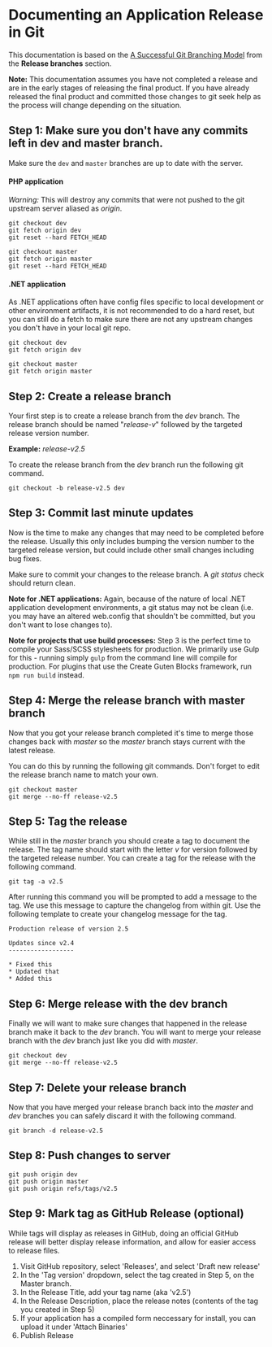 # Documenting an Application Release in Git

This documentation is based on the [A Successful Git Branching Model](http://nvie.com/posts/a-successful-git-branching-model/) from the **Release branches** section.

**Note:** This documentation assumes you have not completed a release and are in the early stages of releasing the final product. If you have already released the final product and committed those changes to git seek help as the process will change depending on the situation.

## Step 1: Make sure you don't have any commits left in dev and master branch.
Make sure the `dev` and `master` branches are up to date with the server.

#### PHP application
*Warning:* This will destroy any commits that were not pushed to the git upstream server aliased as *origin*.

~~~~
git checkout dev
git fetch origin dev
git reset --hard FETCH_HEAD

git checkout master
git fetch origin master
git reset --hard FETCH_HEAD
~~~~

#### .NET application

As .NET applications often have config files specific to local development or other environment artifacts, it is not recommended to do a hard reset, but you can still do a fetch to make sure there are not any upstream changes you don't have in your local git repo.

~~~~
git checkout dev
git fetch origin dev

git checkout master
git fetch origin master
~~~~

## Step 2: Create a release branch
Your first step is to create a release branch from the *dev* branch. The
release branch should be named "*release-v*" followed by the targeted release version number.

**Example:** *release-v2.5*

To create the release branch from the *dev* branch run the following git
command.

~~~~
git checkout -b release-v2.5 dev
~~~~

## Step 3: Commit last minute updates
Now is the time to make any changes that may need to be completed before the release. Usually this only includes bumping the version number to the targeted release version, but could include other small changes including bug fixes.

Make sure to commit your changes to the release branch. A *git status* check should return clean.

**Note for .NET applications:** Again, because of the nature of local .NET application development environments, a git status may not be clean (i.e. you may have an altered web.config that shouldn't be committed, but you don't want to lose changes to).

**Note for projects that use build processes:** Step 3 is the perfect time to compile your Sass/SCSS stylesheets for production. We primarily use Gulp for this - running simply `gulp` from the command line will compile for production. For plugins that use the Create Guten Blocks framework, run `npm run build` instead. 

## Step 4: Merge the release branch with master branch
Now that you got your release branch completed it's time to merge those changes back with *master* so the *master* branch stays current with the latest release.

You can do this by running the following git commands. Don't forget to edit the release branch name to match your own.

~~~~
git checkout master
git merge --no-ff release-v2.5
~~~~

## Step 5: Tag the release
While still in the *master* branch you should create a tag to document the release. The tag name should start with the letter *v* for version followed by the targeted release number. You can create a tag for the release with the following command.

~~~~
git tag -a v2.5
~~~~

After running this command you will be prompted to add a message to the tag. We use this message to capture the changelog from within git. Use the following template to create your changelog message for the tag.

~~~~
Production release of version 2.5

Updates since v2.4
------------------

* Fixed this
* Updated that
* Added this
~~~~

## Step 6: Merge release with the dev branch
Finally we will want to make sure changes that happened in the release branch
make it back to the *dev* branch. You will want to merge your release branch
with the *dev* branch just like you did with *master*.

~~~~
git checkout dev
git merge --no-ff release-v2.5
~~~~

## Step 7: Delete your release branch
Now that you have merged your release branch back into the *master* and *dev*
branches you can safely discard it with the following command.

~~~~
git branch -d release-v2.5
~~~~

## Step 8: Push changes to server

~~~~
git push origin dev
git push origin master
git push origin refs/tags/v2.5
~~~~

## Step 9: Mark tag as GitHub Release (optional)
While tags will display as releases in GitHub, doing an official GitHub release will
better display release information, and allow for easier access to release files.

1. Visit GitHub repository, select 'Releases', and select 'Draft new release'
2. In the 'Tag version' dropdown, select the tag created in Step 5, on the Master branch.
3. In the Release Title, add your tag name (aka 'v2.5')
4. In the Release Description, place the release notes (contents of the tag you created in Step 5)
5. If your application has a compiled form neccessary for install, you can upload it under 'Attach Binaries'
6. Publish Release
